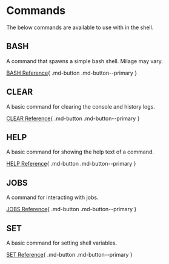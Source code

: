 # Commands

The below commands are available to use with in the shell.

## BASH
A command that spawns a simple bash shell. Milage may vary.

[BASH Reference](bash.md){ .md-button .md-button--primary }

## CLEAR
A basic command for clearing the console and history logs.

[CLEAR Reference](clear.md){ .md-button .md-button--primary }


## HELP
A basic command for showing the help text of a command.

[HELP Reference](help.md){ .md-button .md-button--primary }


## JOBS
A command for interacting with jobs.

[JOBS Reference](jobs.md){ .md-button .md-button--primary }


## SET
A basic command for setting shell variables.

[SET Reference](set.md){ .md-button .md-button--primary }
